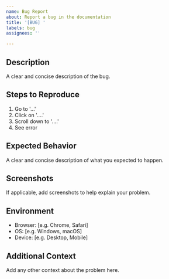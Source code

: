 ```yaml
---
name: Bug Report
about: Report a bug in the documentation
title: '[BUG] '
labels: bug
assignees: ''

---
```


## Description
A clear and concise description of the bug.

## Steps to Reproduce
1. Go to '...'
2. Click on '....'
3. Scroll down to '....'
4. See error

## Expected Behavior
A clear and concise description of what you expected to happen.

## Screenshots
If applicable, add screenshots to help explain your problem.

## Environment
- Browser: [e.g. Chrome, Safari]
- OS: [e.g. Windows, macOS]
- Device: [e.g. Desktop, Mobile]

## Additional Context
Add any other context about the problem here.